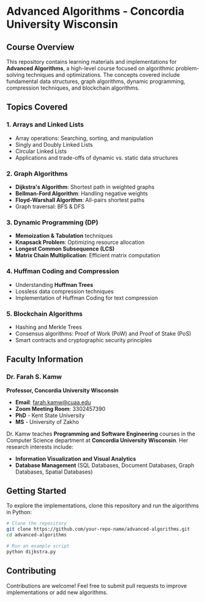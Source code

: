 # Advanced Algorithms - Concordia University Wisconsin

## Course Overview
This repository contains learning materials and implementations for **Advanced Algorithms**, a high-level course focused on algorithmic problem-solving techniques and optimizations. The concepts covered include fundamental data structures, graph algorithms, dynamic programming, compression techniques, and blockchain algorithms.

## Topics Covered

### 1. **Arrays and Linked Lists**
   - Array operations: Searching, sorting, and manipulation
   - Singly and Doubly Linked Lists
   - Circular Linked Lists
   - Applications and trade-offs of dynamic vs. static data structures

### 2. **Graph Algorithms**
   - **Dijkstra's Algorithm**: Shortest path in weighted graphs
   - **Bellman-Ford Algorithm**: Handling negative weights
   - **Floyd-Warshall Algorithm**: All-pairs shortest paths
   - Graph traversal: BFS & DFS

### 3. **Dynamic Programming (DP)**
   - **Memoization & Tabulation** techniques
   - **Knapsack Problem**: Optimizing resource allocation
   - **Longest Common Subsequence (LCS)**
   - **Matrix Chain Multiplication**: Efficient matrix computation

### 4. **Huffman Coding and Compression**
   - Understanding **Huffman Trees**
   - Lossless data compression techniques
   - Implementation of Huffman Coding for text compression

### 5. **Blockchain Algorithms**
   - Hashing and Merkle Trees
   - Consensus algorithms: Proof of Work (PoW) and Proof of Stake (PoS)
   - Smart contracts and cryptographic security principles

## Faculty Information

### **Dr. Farah S. Kamw**
**Professor, Concordia University Wisconsin**

- **Email**: farah.kamw@cuaa.edu  
- **Zoom Meeting Room**: 3302457390  
- **PhD** - Kent State University  
- **MS** - University of Zakho  

Dr. Kamw teaches **Programming and Software Engineering** courses in the Computer Science department at **Concordia University Wisconsin**. Her research interests include:
- **Information Visualization and Visual Analytics**
- **Database Management** (SQL Databases, Document Databases, Graph Databases, Spatial Databases)

## Getting Started
To explore the implementations, clone this repository and run the algorithms in Python:
```bash
# Clone the repository
git clone https://github.com/your-repo-name/advanced-algorithms.git
cd advanced-algorithms

# Run an example script
python dijkstra.py
```

## Contributing
Contributions are welcome! Feel free to submit pull requests to improve implementations or add new algorithms.



